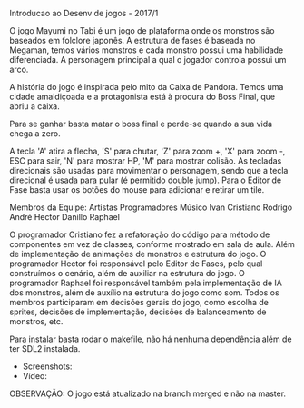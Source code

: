 Introducao ao Desenv de jogos - 2017/1

O jogo Mayumi no Tabi é um jogo de plataforma onde os monstros são baseados em folclore japonês. A estrutura de fases é baseada no Megaman, temos vários monstros e cada monstro possui uma habilidade diferenciada. A personagem principal a qual o jogador controla possui um arco. 

A história do jogo é inspirada pelo mito da Caixa de Pandora. Temos uma cidade amaldiçoada e a protagonista está à procura do Boss Final, que abriu a caixa.

Para se ganhar basta matar o boss final e perde-se quando a sua vida chega a zero.

A tecla 'A' atira a flecha, 'S' para chutar, 'Z' para zoom +, 'X' para zoom -, ESC para sair, 'N' para mostrar HP, 'M' para mostrar colisão. As tecladas direcionais são usadas para movimentar o personagem, sendo que a tecla direcional é usada para pular (é permitido double jump). Para o Editor de Fase basta usar os botões do mouse para adicionar e retirar um tile.

Membros da Equipe:
Artistas	Programadores	Músico
Ivan		Cristiano		Rodrigo
André		Hector
Danillo		Raphael

O programador Cristiano fez a refatoração do código para método de componentes em vez de classes, conforme mostrado em sala de aula. Além de implementação de animações de monstros e estrutura do jogo.
O programador Hector foi responsável pelo Editor de Fases, pelo qual construímos o cenário, além de auxiliar na estrutura do jogo.
O programador Raphael foi responsável também pela implementação de IA dos monstros, além de auxílio na estrutura do jogo como som.
Todos os membros participaram em decisões gerais do jogo, como escolha de sprites, decisões de implementação, decisões de balanceamento de monstros, etc.

Para instalar basta rodar o makefile, não há nenhuma dependência além de ter SDL2 instalada.

- Screenshots: 
- Vídeo: 

OBSERVAÇÃO: O jogo está atualizado na branch merged e não na master.